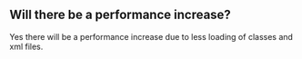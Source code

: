 Will there be a performance increase?
-------------------------------------

Yes there will be a performance increase due to less loading of classes and xml files.
